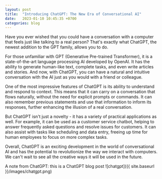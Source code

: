 ```yaml
---
layout: post
title:  "Introducing ChatGPT: The New Era of Conversational AI"
date:   2023-01-10 10:45:35 +0700
categories: blog
---
```


Have you ever wished that you could have a conversation with a computer that feels just like talking to a real person? That's exactly what ChatGPT, the newest addition to the GPT family, allows you to do.

For those unfamiliar with GPT (Generative Pre-trained Transformer), it is a state-of-the-art language processing AI developed by OpenAI. It has the ability to generate human-like text, complete tasks, and even write articles and stories. And now, with ChatGPT, you can have a natural and intuitive conversation with the AI just as you would with a friend or colleague.

One of the most impressive features of ChatGPT is its ability to understand and respond to context. This means that it can carry on a conversation that flows naturally, without the need for explicit prompts or commands. It can also remember previous statements and use that information to inform its responses, further enhancing the illusion of a real conversation.

But ChatGPT isn't just a novelty - it has a variety of practical applications as well. For example, it can be used as a customer service chatbot, helping to answer frequently asked questions and resolve issues for customers. It can also assist with tasks like scheduling and data entry, freeing up time for human employees to focus on more complex tasks.

Overall, ChatGPT is an exciting development in the world of conversational AI and has the potential to revolutionize the way we interact with computers. We can't wait to see all the creative ways it will be used in the future.

A note from ChatGPT: this is a ChatGPT blog post
![chatgpt]({{ site.baseurl }}/images/chatgpt.png)